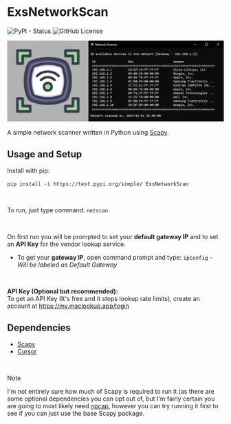

# ExsNetworkScan


![PyPI - Status](https://img.shields.io/pypi/status/ExsNetworkScan?pypiBaseUrl=https%3A%2F%2Ftest.pypi.org&style=flat-square) 
![GitHub License](https://img.shields.io/github/license/Exclavia/ExsNetworkScan?style=flat-square)

![Network-Scanner](https://raw.githubusercontent.com/Exclavia/ExsNetworkScan/refs/heads/master/Assets/git.png)

A simple network scanner written in Python using [Scapy](https://github.com/secdev/scapy).

 ## Usage and Setup
 
 Install with pip:
 ```
pip install -i https://test.pypi.org/simple/ ExsNetworkScan
```

<br>

To run, just type command:  `netscan`

<br>
 
 On first run you will be prompted to set your **default gateway IP** and to set an **API Key** for the vendor lookup service.
 - To get your **gateway IP**, open command prompt and type: `ipconfig` *- Will be labeled as Default Gateway*

 <br>

 **API Key (Optional but recommended):**\
To get an API Key (It's free and it stops lookup rate limits), create an account at https://my.maclookup.app/login

 ## Dependencies

 - [Scapy](https://github.com/secdev/scapy)
 - [Cursor](https://github.com/GijsTimmers/cursor)

<br>

 > [!NOTE]
 > I'm not entirely sure how much of Scapy is required to run it (as there are some optional dependencies you can opt out of, but I'm fairly certain you are going to most likely need [npcap](https://npcap.com/),
 > however you can try running it first to see if you can just use the base Scapy package.
